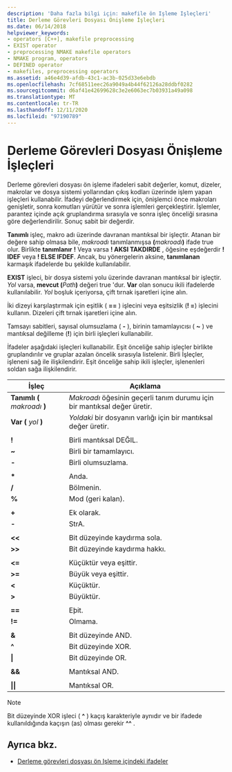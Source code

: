 ```yaml
---
description: 'Daha fazla bilgi için: makefile ön Işleme Işleçleri'
title: Derleme Görevleri Dosyası Önişleme İşleçleri
ms.date: 06/14/2018
helpviewer_keywords:
- operators [C++], makefile preprocessing
- EXIST operator
- preprocessing NMAKE makefile operators
- NMAKE program, operators
- DEFINED operator
- makefiles, preprocessing operators
ms.assetid: a46e4d39-afdb-43c1-ac3b-025d33e6ebdb
ms.openlocfilehash: 7cf68511eec26a9049a4b44f62126a28ddbf0282
ms.sourcegitcommit: d6af41e42699628c3e2e6063ec7b03931a49a098
ms.translationtype: MT
ms.contentlocale: tr-TR
ms.lasthandoff: 12/11/2020
ms.locfileid: "97190789"
---
```

# <a name="makefile-preprocessing-operators"></a>Derleme Görevleri Dosyası Önişleme İşleçleri

Derleme görevleri dosyası ön işleme ifadeleri sabit değerler, komut, dizeler, makrolar ve dosya sistemi yollarından çıkış kodları üzerinde işlem yapan işleçleri kullanabilir. İfadeyi değerlendirmek için, önişlemci önce makroları genişletir, sonra komutları yürütür ve sonra işlemleri gerçekleştirir. İşlemler, parantez içinde açık gruplandırma sırasıyla ve sonra işleç önceliği sırasına göre değerlendirilir. Sonuç sabit bir değerdir.

**Tanımlı** işleç, makro adı üzerinde davranan mantıksal bir işleçtir. Atanan bir değere sahip olmasa bile, *makroadı* tanımlanmışsa **(**_makroadı_**)** ifade true olur. Birlikte **tanımlanır** **!** Veya varsa **! AKSI TAKDIRDE** , öğesine eşdeğerdir **! IDEF** veya **! ELSE IFDEF**. Ancak, bu yönergelerin aksine, **tanımlanan** karmaşık ifadelerde bu şekilde kullanılabilir.

**EXIST** işleci, bir dosya sistemi yolu üzerinde davranan mantıksal bir işleçtir. *Yol* varsa, **mevcut (**_Path_**)** değeri true 'dur. **Var** olan sonucu ikili ifadelerde kullanılabilir. *Yol* boşluk içeriyorsa, çift tırnak işaretleri içine alın.

İki dizeyi karşılaştırmak için eşitlik ( **==** ) işlecini veya eşitsizlik (**! =**) işlecini kullanın. Dizeleri çift tırnak işaretleri içine alın.

Tamsayı sabitleri, sayısal olumsuzlama ( **-** ), birinin tamamlayıcısı ( **~** ) ve mantıksal değilleme (**!**) için birli işleçleri kullanabilir.

İfadeler aşağıdaki işleçleri kullanabilir. Eşit önceliğe sahip işleçler birlikte gruplandırılır ve gruplar azalan öncelik sırasıyla listelenir. Birli İşleçler, işleneni sağ ile ilişkilendirir. Eşit önceliğe sahip ikili işleçler, işlenenleri soldan sağa ilişkilendirir.

|İşleç|Açıklama|
|--------------|-----------------|
|**Tanımlı (** *makroadı* **)**|*Makroadı* öğesinin geçerli tanım durumu için bir mantıksal değer üretir.|
|**Var (** *yol* **)**|*Yoldaki* bir dosyanın varlığı için bir mantıksal değer üretir.|
|||
|**!**|Birli mantıksal DEĞIL.|
|**~**|Birli bir tamamlayıcı.|
|**-**|Birli olumsuzlama.|
|||
|**&#42;**|Anda.|
|**/**|Bölmenin.|
|**%**|Mod (geri kalan).|
|||
|**+**|Ek olarak.|
|**-**|StrA.|
|||
|**\<\<**|Bit düzeyinde kaydırma sola.|
|**>>**|Bit düzeyinde kaydırma hakkı.|
|||
|**\<=**|Küçüktür veya eşittir.|
|**>=**|Büyük veya eşittir.|
|**\<**|Küçüktür.|
|**>**|Büyüktür.|
|||
|**==**|Eþit.|
|**!=**|Olmama.|
|||
|**&**|Bit düzeyinde AND.|
|**^**|Bit düzeyinde XOR.|
|**&#124;**|Bit düzeyinde OR.|
|||
|**&&**|Mantıksal AND.|
|||
|**&#124;&#124;**|Mantıksal OR.|

> [!NOTE]
> Bit düzeyinde XOR işleci ( **^** ) kaçış karakteriyle aynıdır ve bir ifadede kullanıldığında kaçışın (as) olması gerekir **^^** .

## <a name="see-also"></a>Ayrıca bkz.

- [Derleme görevleri dosyası ön Işleme içindeki ifadeler](expressions-in-makefile-preprocessing.md)
